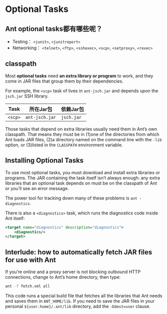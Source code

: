 # Optional Tasks

## Ant optional tasks都有哪些呢？

- Testing： `<junit>`, `<junitreport>`
- Networking： `<telnet>`, `<ftp>`, `<sshexec>`, `<scp>`, `<setproxy>`, `<rexec>`

## classpath

Most **optional tasks** need **an extra library or program** to work, and they come in JAR files that group them by their dependencies.

For example, the `<scp>` task of lives in `ant-jsch.jar` and depends upon the `jsch.jar` SSH library.

| Task    | 所在Jar包      | 依赖Jar包  |
| ------- | -------------- | ---------- |
| `<scp>` | `ant-jsch.jar` | `jsch.jar` |

Those tasks that depend on extra libraries usually need them in Ant’s own classpath. That means they must be in (1)one of the directories from which Ant loads JAR files, (2)a directory named on the command line with the `-lib` option, or (3)listed in the `CLASSPATH` environment variable.

## Installing Optional Tasks

To use most optional tasks, you must download and install extra libraries or programs. The JAR containing the task itself isn’t always enough: any extra libraries that an optional task depends on must be on the classpath of Ant or you’ll see an error message.

The power tool for tracking down many of these problems is `ant -diagnostics`.

There is also a `<diagnostics>` task, which runs the diagnostics code inside Ant itself:

```xml
<target name="diagnostics" description="diagnostics">
    <diagnostics/>
</target>
```

## Interlude: how to automatically fetch JAR files for use with Ant

If you’re online and a proxy server is not blocking outbound HTTP connections, change to Ant’s home directory, then type:

```bash
ant -f fetch.xml all
```

This code runs a special build file that fetches all the libraries that Ant needs and saves them in `ANT_HOME/lib`. If you need to save the JAR files in your personal `${user.home}/.ant/lib` directory, add the `-Ddest=user` clause.


